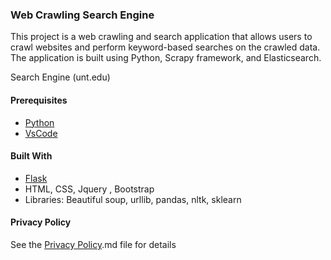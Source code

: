 ###  Web Crawling Search Engine
This project is a web crawling and search application that allows users to crawl websites and perform keyword-based searches on the crawled data. The application is built using Python, Scrapy framework, and Elasticsearch.
 
Search Engine (unt.edu)

#### Prerequisites
* [Python](https://www.python.org/)
* [VsCode](https://code.visualstudio.com/)

#### Built With

* [Flask](https://flask.palletsprojects.com/en/2.3.x/)
* HTML, CSS, Jquery , Bootstrap
* Libraries: Beautiful soup, urllib, pandas, nltk, sklearn




#### Privacy Policy


See the [Privacy Policy](Privacy%20Policy.md).md file for details

